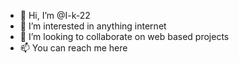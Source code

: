 - 👋 Hi, I’m @I-k-22
- 👀 I’m interested in anything internet
- 💞️ I’m looking to collaborate on web based projects 
- 📫 You can reach me here
  

<!---
I-k-22/I-k-22 is a ✨ special ✨ repository because its `README.md` (this file) appears on your GitHub profile.
You can click the Preview link to take a look at your changes.
--->
